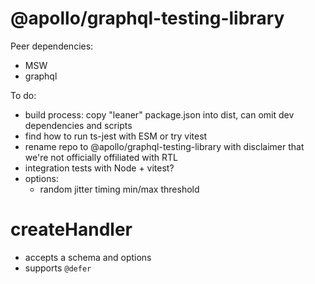 # @apollo/graphql-testing-library

Peer dependencies:

- MSW
- graphql

To do:

- build process: copy "leaner" package.json into dist, can omit dev dependencies and scripts
- find how to run ts-jest with ESM or try vitest
- rename repo to @apollo/graphql-testing-library with disclaimer that we're not officially offiliated with RTL
- integration tests with Node + vitest?
- options:
  - random jitter timing min/max threshold

# createHandler

- accepts a schema and options
- supports `@defer`
